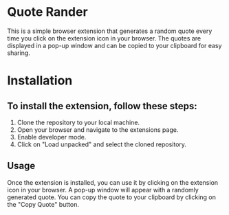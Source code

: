 # Quote Rander 
This is a simple browser extension that generates a random quote every time you click on the extension icon in your browser. The quotes are displayed in a pop-up window and can be copied to your clipboard for easy sharing.

# Installation
## To install the extension, follow these steps:
1. Clone the repository to your local machine.
2. Open your browser and navigate to the extensions page.
3. Enable developer mode.
4. Click on "Load unpacked" and select the cloned repository.
## Usage
Once the extension is installed, you can use it by clicking on the extension icon in your browser. A pop-up window will appear with a randomly generated quote. You can copy the quote to your clipboard by clicking on the "Copy Quote" button.
